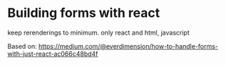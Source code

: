 # Building forms with react
keep rerenderings to minimum. only react and html, javascript

Based on: https://medium.com/@everdimension/how-to-handle-forms-with-just-react-ac066c48bd4f

